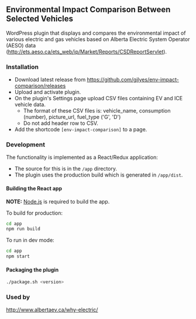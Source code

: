 ## Environmental Impact Comparison Between Selected Vehicles

WordPress plugin that displays and compares the environmental impact of various electric and gas vehicles based on Alberta Electric System Operator (AESO) data (<http://ets.aeso.ca/ets_web/ip/Market/Reports/CSDReportServlet>).

### Installation

* Download latest release from <https://github.com/gilyes/env-impact-comparison/releases>
* Upload and activate plugin.
* On the plugin's Settings page upload CSV files containing EV and ICE vehicle data.
  * The format of these CSV files is: vehicle_name, consumption (number), picture_url, fuel_type ('G', 'D')
  * Do not add header row to CSV.
* Add the shortcode `[env-impact-comparison]` to a page.

### Development

The functionality is implemented as a React/Redux application:

* The source for this is in the `/app` directory.
* The plugin uses the production build which is generated in `/app/dist`.

#### Building the React app

**NOTE:** [Node.js](https://nodejs.org) is required to build the app.

To build for production:

```bash
cd app
npm run build
```

To run in dev mode:

```bash
cd app
npm start
```

#### Packaging the plugin

```bash
./package.sh <version>
```

### Used by
http://www.albertaev.ca/why-electric/
